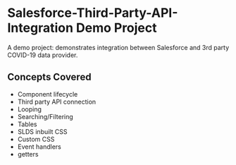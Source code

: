 # Salesforce-Third-Party-API-Integration Demo Project

A demo project: demonstrates integration between Salesforce and 3rd party COVID-19 data provider.

## Concepts Covered

  - Component lifecycle  
  - Third party API connection  
  - Looping  
  - Searching/Filtering  
  - Tables  
  - SLDS inbuilt CSS  
  - Custom CSS  
  - Event handlers  
  - getters



